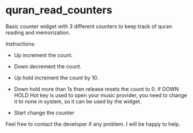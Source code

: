 # quran_read_counters

Basic counter widget with 3 different counters to keep track of quran reading and memorization.


Instructions:

* Up increment the count.

* Down decrement the count.

* Up hold increment the count by 10.

* Down hold more than 1s then release resets the count to 0. If DOWN HOLD Hot key is used to open your music provider, you need to change it to none in system, so it can be used by the widget.

* Start change the counter

Feel free to contact the developer if any problem. I will be happy to help.

